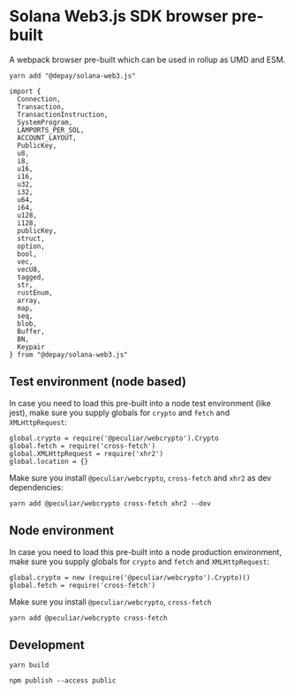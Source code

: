 # Solana Web3.js SDK browser pre-built

A webpack browser pre-built which can be used in rollup as UMD and ESM.

```
yarn add "@depay/solana-web3.js"
```

```
import {
  Connection,
  Transaction,
  TransactionInstruction,
  SystemProgram,
  LAMPORTS_PER_SOL,
  ACCOUNT_LAYOUT,
  PublicKey,
  u8,
  i8,
  u16,
  i16,
  u32,
  i32,
  u64,
  i64,
  u128,
  i128,
  publicKey,
  struct,
  option,
  bool,
  vec,
  vecU8,
  tagged,
  str,
  rustEnum,
  array,
  map,
  seq,
  blob,
  Buffer,
  BN,
  Keypair
} from "@depay/solana-web3.js"
```

## Test environment (node based)

In case you need to load this pre-built into a node test environment (like jest), make sure you supply globals for `crypto` and `fetch` and `XMLHttpRequest`:

```
global.crypto = require('@peculiar/webcrypto').Crypto
global.fetch = require('cross-fetch')
global.XMLHttpRequest = require('xhr2')
global.location = {}
```

Make sure you install `@peculiar/webcrypto`, `cross-fetch` and `xhr2` as dev dependencies:

```
yarn add @peculiar/webcrypto cross-fetch xhr2 --dev
```

## Node environment

In case you need to load this pre-built into a node production environment, make sure you supply globals for `crypto` and `fetch` and `XMLHttpRequest`:

```
global.crypto = new (require('@peculiar/webcrypto').Crypto)()
global.fetch = require('cross-fetch')
```

Make sure you install `@peculiar/webcrypto`, `cross-fetch`

```
yarn add @peculiar/webcrypto cross-fetch
```

## Development

```
yarn build
```

```
npm publish --access public
```

